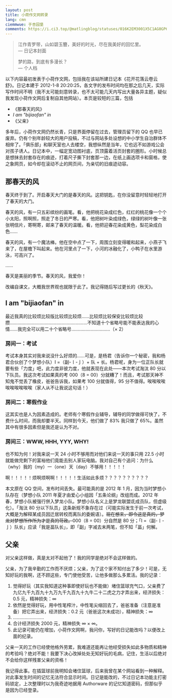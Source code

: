 ```yaml
---
layout: post
title: 小荷作文网转录
lang: cmn
ciemmwue: 于杏园堡
comments: https://i.ci3.top/@matlingblog/statuses/016K2EM3001X5C1AG0GP60CM29
---
```


> 江作青罗带，山如碧玉簪，美好的时光，尽在我美好的回忆里。  
> — 日记本封面
>
> 梦的路，到底有多漫长？  
> — 个人档

以下内容最初发表于小荷作文网，包括我在该站所建日记本《花开花落云卷云舒》。日记本建于 2012-1-8 20:20:25，各文字的发布时间均在那之后几天，实际写作时间不明（我不太可能刻意转录，也不太可能几天内写出大量各异主题，疑似我发现小荷作文网后复制自其他网站）。本页是较短的三篇，包括

- 《那春天的风》
- *I am "bijiaofan" in*
- 《父亲》

<!--more-->

多年后，小荷作文网仍然长青，只是界面停留在过去，管理员留下的 QQ 也早已废弃。仍有个别年龄较大的用户投稿，不过与网站多处设想的中小学生自治群体不相侔了。「俱乐部」和聊天室也人去楼空，我想纵然是当年，它也远不如游戏公会对孩子诱人。日记本中，一幅定宽动图衬底，页顶露着活页封套的圈形。小时候总是想抹去封套存在的痕迹，打着尺子撕下封套那一边，在纸上画选项卡和窗格，使之象网页，如今却在滚动不止的网页间，为亲切的旧痕迹动容。

## 那春天的风

春天终于到了。开启春天大门的是春天的风。这把钥匙，在你没留意时轻轻地打开了春天的大门。

春天的风，有一只五彩缤纷的画笔。看，他把桃花染成红色，红红的桃花像一个个小太阳，照啊照，照走了冬日的严寒。看，他把树叶染成绿色，绿绿的树叶像一张张明信片，寄啊寄，邮来了春天的温暖。看，他把迎春花染成黄色，梨花染成白色……

春天的风，有一个魔法棒。他在空中点了一下，周围立刻变得暖和起来，小燕子飞来了，在屋檐下叫起来。他在河里点了一下，小河的冰融化了，小鸭子在水里游泳，可高兴了。

……

春天是美丽的季节。春天的风，我爱你！

<p class="ml-smaller">改编自课文，大概我世界观也就限于此了。我记得随后写过更长的《秋天》。</p>

## I am "bijiaofan" in

最近我真的比较烦比较版比较烦比较烦……比较烦比较保安比较烦比较攒……………………………………………………不知道十个省略号能不能表达我的心情……我完全可以用二十个省略号…………………………（× 2）

### 房间一：考试

考试本身其实对我来说没什么好烦的……可是，是杨君（告诉你一个秘密，我和杨君合伙创了个梦想小队）I =（副-〡-亅）+ 队 + 长。杨君呢，身为一位正队长就要有些「力度」吧，此力度非彼力度，他就表现在此处——本次考试淘汰 80 分以下队员。我这次考试如果真的考 000（8 = 00）分就糟了！而且，考试那天神不知鬼不觉丢了橡皮，爸爸告诉我，如果考 100 分就值得，95 分不值得。唉唉唉唉唉唉唉唉唉唉（家人从不让我说这句话！）

### 房间二：寒假作业

这其实也是人为因素造成的。老师有个寒假作业辅导，辅导的同学做得可快了，不费什么时间，而我却要半天。同样到今天，他们做了 83% 我只做了 65%。虽然其中有很多因素但是我还是认为不对。

### 房间三：WWW, HHH, YYY, WHY!

也不知为何！对我来说一天 24 小时不够用而对他们来说一天的事只用 22.5 小时就能做完剩下的富裕他们竟能去别人家玩电脑。我对自己有个追问：为什么（why）我的（my）一（one）天（day）不够用！！！！！

啊！！！！！烦啊烦啊啊！！！！！生活如此多烦？？？？？？？？？？

<p class="ml-smaller">本文原在 QQ 空间，发布时间丢失。最可能真的是 2012 年 1 月，因为当时梦想小队存在（梦想小队 2011 年夏才由爱心小组因「五条论纲」改组而成。2012 年春，梦想小队被强行併入梦龙小队。梦想小队名义上是梦龙联盟氐成员队，但虚级化）。「淘汰 80 分以下队员」这条新规不象存在过（可能实际发生于前一次考试，大概是为解释某成员因迁居转校而离队的委婉语）。<s>现在想来，即令这是真的，梦龙对梦想所作所为才是真的苛政。</s>000（8 = 00）分自然是 80 分；「I =（副-〡-亅）队长」应读「我是畐队长」，即「副」字减去末两笔，但不知「畐」何解。</p>

## 父亲

对父亲这样做，真是太对不起他了！我的同学是绝对不会这样做的。

父亲，为了我辛勤的工作而不厌烦；父亲，为了这个家不知付出了多少！可是，无知好玩的我啊，还不顾这些，专门使他受苦，让他多做那么多累活。我的记录：

1. 觉得好玩（其实我知道这种事即使好玩也不能做）堵住篮球充气口，父亲费了九亿九千九百九十九万九千九百九十九牛二十二虎之力才弄出来，经济损失：0.5 元，精神损失：∞
2. 依然是觉得好玩，用中性笔榨汁，中性笔尖缩回去了，爸爸准备（注意是准备）把它弄出来，经济损失：0.2 元（爸爸这次未成功），精神损失：∞
3. ……………………
4. 合计经济损失 2000 元，精神损失 ∞ × ∞。
5. 此记录可能仍在增加，小荷作文网啊，我问你，写好的日记能改吗？以便改上面的纪录。

父亲一天的工作已经使他格外劳累，我难道还能再让他经受损失如此多物质和精神的考验吗？绝对不能！我要下决心改掉处处无知好玩的毛病，记住，生活以后绝对不会给你这样残害父亲的资格！

<p class="ml-smaller">我记得此事。在插篮球前我明知会堵住篮球，后来我曾在某个网站看到一种解释。对此事发生时间的记忆无法符合显示时间。日记是能改的，不过日记本功能主打密码锁定，上次整理时以为我奇迹地据用 Authorware 的记忆知道密码，但那似乎是因为已经登录。</p>
